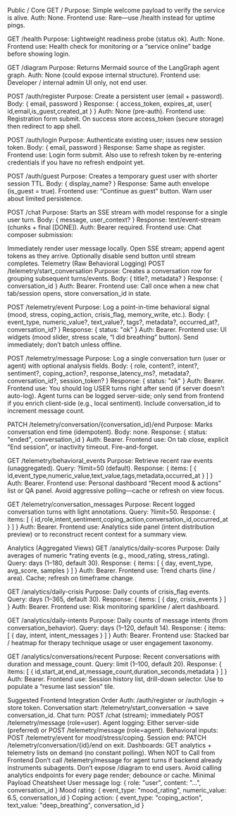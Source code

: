 Public / Core
GET / Purpose: Simple welcome payload to verify the service is alive. Auth: None. Frontend use: Rare—use /health instead for uptime pings.

GET /health Purpose: Lightweight readiness probe (status ok). Auth: None. Frontend use: Health check for monitoring or a “service online” badge before showing login.

GET /diagram Purpose: Returns Mermaid source of the LangGraph agent graph. Auth: None (could expose internal structure). Frontend use: Developer / internal admin UI only, not end user.

POST /auth/register Purpose: Create a persistent user (email + password). Body: { email, password } Response: { access_token, expires_at, user{ id,email,is_guest,created_at } } Auth: None (pre-auth). Frontend use: Registration form submit. On success store access_token (secure storage) then redirect to app shell.

POST /auth/login Purpose: Authenticate existing user; issues new session token. Body: { email, password } Response: Same shape as register. Frontend use: Login form submit. Also use to refresh token by re-entering credentials if you have no refresh endpoint yet.

POST /auth/guest Purpose: Creates a temporary guest user with shorter session TTL. Body: { display_name? } Response: Same auth envelope (is_guest = true). Frontend use: “Continue as guest” button. Warn user about limited persistence.

POST /chat Purpose: Starts an SSE stream with model response for a single user turn. Body: { message, user_context? } Response: text/event-stream (chunks + final [DONE]). Auth: Bearer required. Frontend use: Chat composer submission:

Immediately render user message locally.
Open SSE stream; append agent tokens as they arrive.
Optionally disable send button until stream completes.
Telemetry (Raw Behavioral Logging)
POST /telemetry/start_conversation Purpose: Creates a conversation row for grouping subsequent turns/events. Body: { title?, metadata? } Response: { conversation_id } Auth: Bearer. Frontend use: Call once when a new chat tab/session opens, store conversation_id in state.

POST /telemetry/event Purpose: Log a point-in-time behavioral signal (mood, stress, coping_action, crisis_flag, memory_write, etc.). Body: { event_type, numeric_value?, text_value?, tags?, metadata?, occurred_at?, conversation_id? } Response: { status: "ok" } Auth: Bearer. Frontend use: UI widgets (mood slider, stress scale, “I did breathing” button). Send immediately; don’t batch unless offline.

POST /telemetry/message Purpose: Log a single conversation turn (user or agent) with optional analysis fields. Body: { role, content?, intent?, sentiment?, coping_action?, response_latency_ms?, metadata?, conversation_id?, session_token? } Response: { status: "ok" } Auth: Bearer. Frontend use: You should log USER turns right after send (if server doesn’t auto-log). Agent turns can be logged server-side; only send from frontend if you enrich client-side (e.g., local sentiment). Include conversation_id to increment message count.

PATCH /telemetry/conversation/{conversation_id}/end Purpose: Marks conversation end time (idempotent). Body: none. Response: { status: "ended", conversation_id } Auth: Bearer. Frontend use: On tab close, explicit “End session”, or inactivity timeout. Fire-and-forget.

GET /telemetry/behavioral_events Purpose: Retrieve recent raw events (unaggregated). Query: ?limit=50 (default). Response: { items: [ { id,event_type,numeric_value,text_value,tags,metadata,occurred_at } ] } Auth: Bearer. Frontend use: Personal dashboard “Recent mood & actions” list or QA panel. Avoid aggressive polling—cache or refresh on view focus.

GET /telemetry/conversation_messages Purpose: Recent logged conversation turns with light annotations. Query: ?limit=50. Response: { items: [ { id,role,intent,sentiment,coping_action,conversation_id,occurred_at } ] } Auth: Bearer. Frontend use: Analytics side panel (intent distribution preview) or to reconstruct recent context for a summary view.

Analytics (Aggregated Views)
GET /analytics/daily-scores Purpose: Daily averages of numeric *rating events (e.g., mood_rating, stress_rating). Query: days (1–180, default 30). Response: { items: [ { day, event_type, avg_score, samples } ] } Auth: Bearer. Frontend use: Trend charts (line / area). Cache; refresh on timeframe change.

GET /analytics/daily-crisis Purpose: Daily counts of crisis_flag events. Query: days (1–365, default 30). Response: { items: [ { day, crisis_events } ] } Auth: Bearer. Frontend use: Risk monitoring sparkline / alert dashboard.

GET /analytics/daily-intents Purpose: Daily counts of message intents (from conversation_behavior). Query: days (1–120, default 14). Response: { items: [ { day, intent, intent_messages } ] } Auth: Bearer. Frontend use: Stacked bar / heatmap for therapy technique usage or user engagement taxonomy.

GET /analytics/conversations/recent Purpose: Recent conversations with duration and message_count. Query: limit (1–100, default 20). Response: { items: [ { id,start_at,end_at,message_count,duration_seconds,metadata } ] } Auth: Bearer. Frontend use: Session history list, drill-down selector. Use to populate a “resume last session” tile.

Suggested Frontend Integration Order
Auth: /auth/register or /auth/login → store token.
Conversation start: /telemetry/start_conversation → save conversation_id.
Chat turn: POST /chat (stream); immediately POST /telemetry/message (role=user).
Agent logging: Either server-side (preferred) or POST /telemetry/message (role=agent).
Behavioral inputs: POST /telemetry/event for mood/stress/coping.
Session end: PATCH /telemetry/conversation/{id}/end on exit.
Dashboards: GET analytics + telemetry lists on demand (no constant polling).
When NOT to Call from Frontend
Don’t call /telemetry/message for agent turns if backend already instruments subagents.
Don’t expose /diagram to end users.
Avoid calling analytics endpoints for every page render; debounce or cache.
Minimal Payload Cheatsheet
User message log: { role: "user", content: "...", conversation_id } Mood rating: { event_type: "mood_rating", numeric_value: 6.5, conversation_id } Coping action: { event_type: "coping_action", text_value: "deep_breathing", conversation_id }